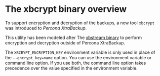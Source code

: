 # The xbcrypt binary overview

To support encryption and decryption of the backups, a new tool `xbcrypt` was
introduced to *Percona XtraBackup*.

This utility has been modeled after The [xbstream binary](xbstream-binary-overview.md) to perform
encryption and decryption outside of Percona XtraBackup.

The `XBCRYPT_ENCRYPTION_KEY` environment variable is only used in place of the `--encrypt_key=name` option. You can use the environment variable or command line option. If you use both, the command line option takes precedence over the value specified in the environment variable.
